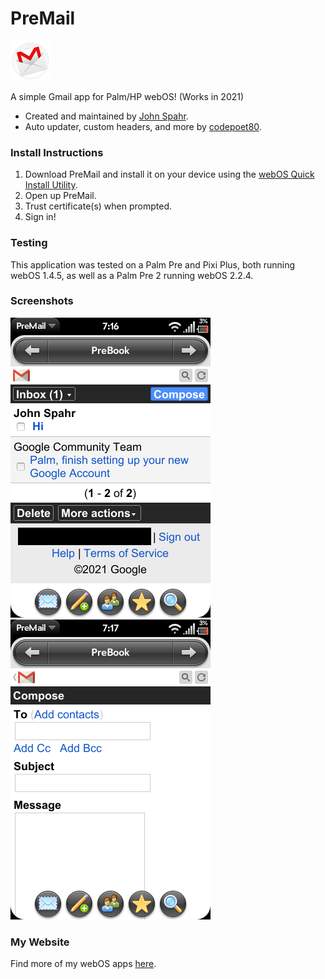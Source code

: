 # PreMail
![PreMail logo](PreMail%20for%20Gmail/images/icon.png)

A simple Gmail app for Palm/HP webOS! (Works in 2021)

- Created and maintained by [John Spahr](https://github.com/JohnSpahr).
- Auto updater, custom headers, and more by [codepoet80](https://github.com/codepoet80).

### Install Instructions
1. Download PreMail and install it on your device using the [webOS Quick Install Utility](https://github.com/JayCanuck/webos-quick-install/releases).
2. Open up PreMail.
3. Trust certificate(s) when prompted.
4. Sign in!

### Testing
This application was tested on a Palm Pre and Pixi Plus, both running webOS 1.4.5, as well as a Palm Pre 2 running webOS 2.2.4.

### Screenshots
![Inbox](Screenshots/inbox.png)
![Compose](Screenshots/compose.png)

### My Website
Find more of my webOS apps [here](https://tectrasystems.org/software.html#webos).
